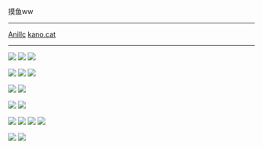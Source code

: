 摸鱼ww

---

[Anillc](https://anillc.cn)
[kano.cat](https://kano.cat)

---

![](https://img.shields.io/badge/Windows-blue?style=flat-square&logo=windows)
![](https://img.shields.io/badge/Android-blue?style=flat-square&logo=android)
![](https://img.shields.io/badge/Centos-blue?style=flat-square&logo=centos)  

![](https://img.shields.io/badge/IntelliJ%20idea-blue?style=flat-square&logo=intellij-idea)
![](https://img.shields.io/badge/Visual%20Studio%20Code-blue?style=flat-square&logo=visual-studio-code)
![](https://img.shields.io/badge/Vim-blue?style=flat-square&logo=vim)  

![](https://img.shields.io/badge/CoffeeScript-blue?style=flat-square&logo=coffeescript)
![](https://img.shields.io/badge/kotlin-blue?style=flat-square&logo=kotlin)  

![](https://img.shields.io/badge/Vue-blue?style=flat-square&logo=vue.js)
![](https://img.shields.io/badge/Vert.x-blue?style=flat-square&logo=eclipse-vert.x)  

![](https://img.shields.io/badge/Gradle-blue?style=flat-square&logo=gradle)
![](https://img.shields.io/badge/Webpack-blue?style=flat-square&logo=webpack)
![](https://img.shields.io/badge/npm-blue?style=flat-square&logo=npm)
![](https://img.shields.io/badge/Yarn-blue?style=flat-square&logo=yarn)  

![](https://img.shields.io/badge/Jvm-blue?style=flat-square&logo=java)
![](https://img.shields.io/badge/Node.js-blue?style=flat-square&logo=node.js)
